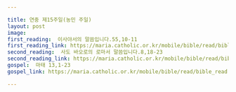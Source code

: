 ```yaml
---

title: 연중 제15주일(농민 주일)
layout: post 
image:  
first_reading:  이사야서의 말씀입니다.55,10-11
first_reading_link: https://maria.catholic.or.kr/mobile/bible/read/bible_read.asp?m=1&n=129&p=55
second_reading:  사도 바오로의 로마서 말씀입니다.8,18-23
second_reading_link: https://maria.catholic.or.kr/mobile/bible/read/bible_read.asp?m=2&n=152&p=8
gospel:  마태 13,1-23
gospel_link: https://maria.catholic.or.kr/mobile/bible/read/bible_read.asp?m=2&n=147&p=13

---
```


